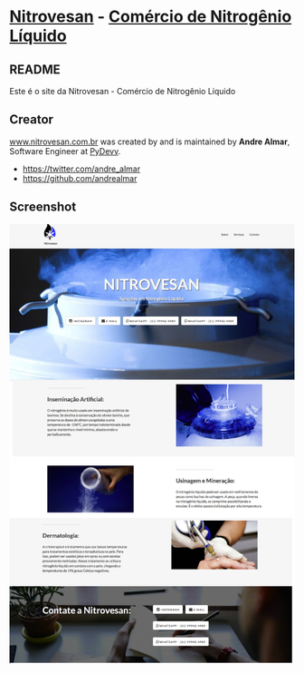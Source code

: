 # [Nitrovesan](http://www.nitrovesan.com.br/) - [Comércio de Nitrogênio Líquido](http://www.nitrovesan.com.br)

## README

Este é o site da Nitrovesan - Comércio de Nitrogênio Líquido

## Creator

www.nitrovesan.com.br was created by and is maintained by **Andre Almar**, Software Engineer at [PyDevv](http://www.pydevv.com/).

* https://twitter.com/andre_almar
* https://github.com/andrealmar

## Screenshot  

<img src="img/nitrovesan_screenshot.png" alt="Nitrovesan website screenshot">